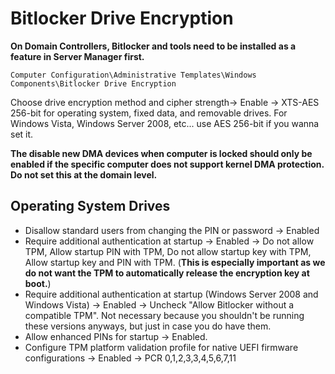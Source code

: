 # Bitlocker Drive Encryption

**On Domain Controllers, Bitlocker and tools need to be installed as a feature in Server Manager first.**

`Computer Configuration\Administrative Templates\Windows Components\Bitlocker Drive Encryption`

Choose drive encryption method and cipher strength-> Enable -> XTS-AES 256-bit for operating system, fixed data, and removable drives. For Windows Vista, Windows Server 2008, etc... use AES 256-bit if you wanna set it.

**The disable new DMA devices when computer is locked should only be enabled if the specific computer does not support kernel DMA protection. Do not set this at the domain level.**

## Operating System Drives

- Disallow standard users from changing the PIN or password -> Enabled
- Require additional authentication at startup -> Enabled -> Do not allow TPM, Allow startup PIN with TPM, Do not allow startup key with TPM, Allow startup key and PIN with TPM. (**This is especially important as we do not want the TPM to automatically release the encryption key at boot.**)
- Require additional authentication at startup (Windows Server 2008 and Windows Vista) -> Enabled -> Uncheck "Allow Bitlocker without a compatible TPM". Not necessary because you shouldn't be running these versions anyways, but just in case you do have them.
- Allow enhanced PINs for startup -> Enabled.
- Configure TPM platform validation profile for native UEFI firmware configurations -> Enabled -> PCR 0,1,2,3,3,4,5,6,7,11